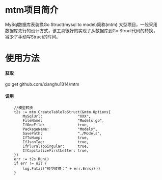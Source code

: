 # mtm项目简介
MySql数据库表装换Go Struct(mysql to model)简称(mtm)
大型项目，一般采用数据库先行的设计方式，该工具很好的实现了从数据库到Go Struct代码的转换，减少了手动写Struct的时间。
# 使用方法
#### 获取
go get github.com/xianghu1314/mtm
#### 调用
```$xslt
	//模型转换
	t2s := mtm.CreateTableToStruct(&mtm.Options{
		MySqlUrl:                "XXX",
		FileName:                "Models.go",
		IfOneFile:               true,
		PackageName:             "Models",
		SavePath:                "./Models",
		IfToHump:                true,
		IfJsonTag:               true,
		IfPluralToSingular:      true,
		IfCapitalizeFirstLetter: true,
	})
	err := t2s.Run()
	if err != nil {
		log.Fatal("模型转换：" + err.Error())
	}
```
